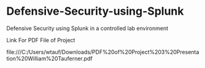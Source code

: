# Defensive-Security-using-Splunk
Defensive Security using Splunk in a controlled lab environment 

Link For PDF File of Project

file:///C:/Users/wtauf/Downloads/PDF%20of%20Project%203%20Presentation%20William%20Tauferner.pdf

